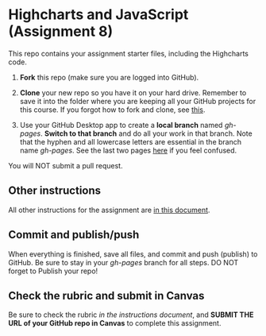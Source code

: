 # Highcharts and JavaScript (Assignment 8)

This repo contains your assignment starter files, including the Highcharts code.

1. **Fork** this repo (make sure you are logged into GitHub).

2. **Clone** your new repo so you have it on your hard drive. Remember to save it into the folder where you are keeping all your GitHub projects for this course. If you forgot how to fork and clone, see [this](https://github.com/macloo/CSS-intro-with-GitHub-2017/blob/master/README.md).

3. Use your GitHub Desktop app to create a **local branch** named *gh-pages*. **Switch to that branch** and do all your work in that branch. Note that the hyphen and all lowercase letters are essential in the branch name *gh-pages*. See the last two pages [here](http://bit.ly/newGHapp) if you feel confused.

You will NOT submit a pull request.

## Other instructions

All other instructions for the assignment are [in this document](http://bit.ly/mm-webapps8).

## Commit and publish/push

When everything is finished, save all files, and commit and push (publish) to GitHub. Be sure to stay in your *gh-pages* branch for all steps. DO NOT forget to Publish your repo!

## Check the rubric and submit in Canvas

Be sure to check the rubric *in the instructions document*, and **SUBMIT THE URL of your GitHub repo in Canvas** to complete this assignment.
